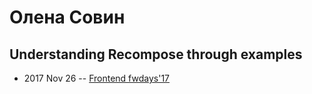 # Олена Совин

## Understanding Recompose through examples
- 2017 Nov 26 -- [Frontend fwdays&#39;17](https://frameworksdays.com/event/frontend-fwdays-17/review/understanding-recompose-through-examples)    

